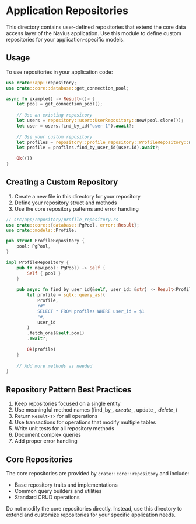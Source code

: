 # Application Repositories

This directory contains user-defined repositories that extend the core data access layer of the Navius application. Use this module to define custom repositories for your application-specific models.

## Usage

To use repositories in your application code:

```rust
use crate::app::repository;
use crate::core::database::get_connection_pool;

async fn example() -> Result<()> {
    let pool = get_connection_pool();
    
    // Use an existing repository
    let users = repository::user::UserRepository::new(pool.clone());
    let user = users.find_by_id("user-1").await?;
    
    // Use your custom repository
    let profiles = repository::profile_repository::ProfileRepository::new(pool);
    let profile = profiles.find_by_user_id(user.id).await?;
    
    Ok(())
}
```

## Creating a Custom Repository

1. Create a new file in this directory for your repository
2. Define your repository struct and methods
3. Use the core repository patterns and error handling

```rust
// src/app/repository/profile_repository.rs
use crate::core::{database::PgPool, error::Result};
use crate::models::Profile;

pub struct ProfileRepository {
    pool: PgPool,
}

impl ProfileRepository {
    pub fn new(pool: PgPool) -> Self {
        Self { pool }
    }
    
    pub async fn find_by_user_id(&self, user_id: &str) -> Result<Profile> {
        let profile = sqlx::query_as!(
            Profile,
            r#"
            SELECT * FROM profiles WHERE user_id = $1
            "#,
            user_id
        )
        .fetch_one(&self.pool)
        .await?;
        
        Ok(profile)
    }
    
    // Add more methods as needed
}
```

## Repository Pattern Best Practices

1. Keep repositories focused on a single entity
2. Use meaningful method names (find_by_*, create_*, update_*, delete_*)
3. Return `Result<T>` for all operations
4. Use transactions for operations that modify multiple tables
5. Write unit tests for all repository methods
6. Document complex queries
7. Add proper error handling

## Core Repositories

The core repositories are provided by `crate::core::repository` and include:

- Base repository traits and implementations
- Common query builders and utilities
- Standard CRUD operations

Do not modify the core repositories directly. Instead, use this directory to extend and customize repositories for your specific application needs. 